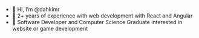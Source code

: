 - 👋 Hi, I’m @dahkimr
- 🌱 2+ years of experience with web development with React and Angular
- 👀 Software Developer and Computer Science Graduate interested in website or game development 

<!---
dahkimr/dahkimr is a ✨ special ✨ repository because its `README.md` (this file) appears on your GitHub profile.
You can click the Preview link to take a look at your changes.
--->
